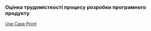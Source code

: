 ### Оцінка трудомісткості процесу розробки програмного продукту

[Use Case Point](https://docs.google.com/spreadsheets/d/1qTXQ29FavjwOj2jMLmv_K_ykSbpPLtRmzmbgspZeZ1o/edit?usp=sharing)